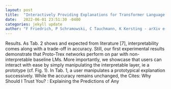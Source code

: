 ```yaml
---
layout: post
title:  "Interactively Providing Explanations for Transformer Language Models"
date:   2022-06-01 23:51:30 -0400
categories: jekyll update
author: "F Friedrich, P Schramowski, C Tauchmann, K Kersting - arXiv e-prints, 2021"
---
```

Results. As Tab. 2 shows and expected from literature [7], interpretability comes along with a trade-off in accuracy. Still, our first experimental results demonstrate that Proto-Trex networks perform on par with non-interpretable baseline LMs. More importantly, we showcase that users can interact with ease by simply manipulating the interpretable layer, ie a prototype (cf. Fig. 1). In Tab. 1, a user manipulates a prototypical explanation successively. While the accuracy remains unchanged, the  Cites:   Why Should I Trust You? : Explaining the Predictions of Any 